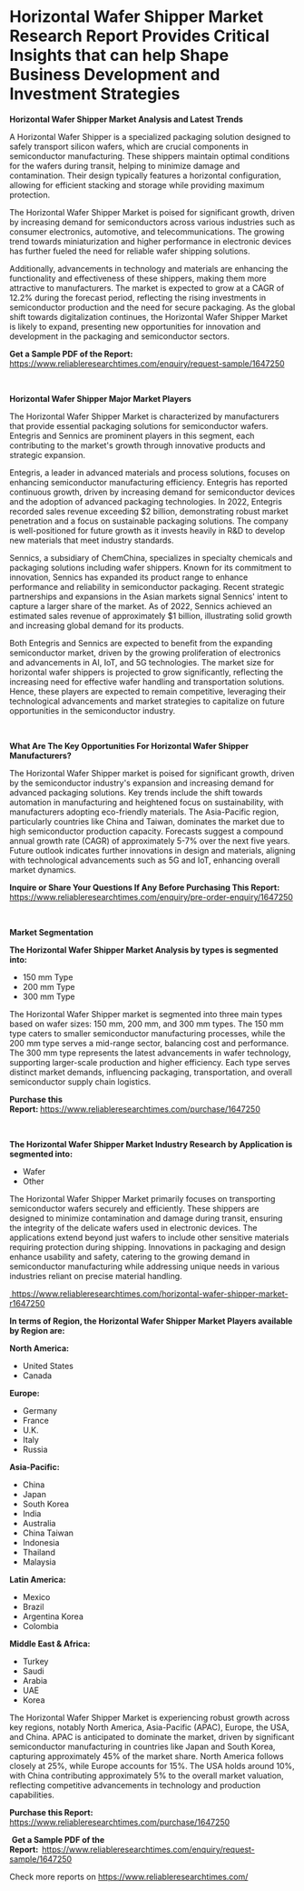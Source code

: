 <p><h1>Horizontal Wafer Shipper Market Research Report Provides Critical Insights that can help Shape Business Development and Investment Strategies</h1></p><p><strong>Horizontal Wafer Shipper Market Analysis and Latest Trends</strong></p>
<p><p>A Horizontal Wafer Shipper is a specialized packaging solution designed to safely transport silicon wafers, which are crucial components in semiconductor manufacturing. These shippers maintain optimal conditions for the wafers during transit, helping to minimize damage and contamination. Their design typically features a horizontal configuration, allowing for efficient stacking and storage while providing maximum protection.</p><p>The Horizontal Wafer Shipper Market is poised for significant growth, driven by increasing demand for semiconductors across various industries such as consumer electronics, automotive, and telecommunications. The growing trend towards miniaturization and higher performance in electronic devices has further fueled the need for reliable wafer shipping solutions.</p><p>Additionally, advancements in technology and materials are enhancing the functionality and effectiveness of these shippers, making them more attractive to manufacturers. The market is expected to grow at a CAGR of 12.2% during the forecast period, reflecting the rising investments in semiconductor production and the need for secure packaging. As the global shift towards digitalization continues, the Horizontal Wafer Shipper Market is likely to expand, presenting new opportunities for innovation and development in the packaging and semiconductor sectors.</p></p>
<p><strong>Get a Sample PDF of the Report:&nbsp;</strong> <a href="https://www.reliableresearchtimes.com/enquiry/request-sample/1647250?utm_campaign=3030&utm_medium=2&utm_source=Github&utm_content=ia&utm_term=06042025&utm_id=horizontal-wafer-shipper">https://www.reliableresearchtimes.com/enquiry/request-sample/1647250</a></p>
<p>&nbsp;</p>
<p><strong>Horizontal Wafer Shipper Major Market Players</strong></p>
<p><p>The Horizontal Wafer Shipper Market is characterized by manufacturers that provide essential packaging solutions for semiconductor wafers. Entegris and Sennics are prominent players in this segment, each contributing to the market's growth through innovative products and strategic expansion.</p><p>Entegris, a leader in advanced materials and process solutions, focuses on enhancing semiconductor manufacturing efficiency. Entegris has reported continuous growth, driven by increasing demand for semiconductor devices and the adoption of advanced packaging technologies. In 2022, Entegris recorded sales revenue exceeding $2 billion, demonstrating robust market penetration and a focus on sustainable packaging solutions. The company is well-positioned for future growth as it invests heavily in R&D to develop new materials that meet industry standards.</p><p>Sennics, a subsidiary of ChemChina, specializes in specialty chemicals and packaging solutions including wafer shippers. Known for its commitment to innovation, Sennics has expanded its product range to enhance performance and reliability in semiconductor packaging. Recent strategic partnerships and expansions in the Asian markets signal Sennics' intent to capture a larger share of the market. As of 2022, Sennics achieved an estimated sales revenue of approximately $1 billion, illustrating solid growth and increasing global demand for its products.</p><p>Both Entegris and Sennics are expected to benefit from the expanding semiconductor market, driven by the growing proliferation of electronics and advancements in AI, IoT, and 5G technologies. The market size for horizontal wafer shippers is projected to grow significantly, reflecting the increasing need for effective wafer handling and transportation solutions. Hence, these players are expected to remain competitive, leveraging their technological advancements and market strategies to capitalize on future opportunities in the semiconductor industry.</p></p>
<p>&nbsp;</p>
<p><strong>What Are The Key Opportunities For Horizontal Wafer Shipper Manufacturers?</strong></p>
<p><p>The Horizontal Wafer Shipper market is poised for significant growth, driven by the semiconductor industry's expansion and increasing demand for advanced packaging solutions. Key trends include the shift towards automation in manufacturing and heightened focus on sustainability, with manufacturers adopting eco-friendly materials. The Asia-Pacific region, particularly countries like China and Taiwan, dominates the market due to high semiconductor production capacity. Forecasts suggest a compound annual growth rate (CAGR) of approximately 5-7% over the next five years. Future outlook indicates further innovations in design and materials, aligning with technological advancements such as 5G and IoT, enhancing overall market dynamics.</p></p>
<p><strong>Inquire or Share Your Questions If Any Before Purchasing This Report:</strong> <a href="https://www.reliableresearchtimes.com/enquiry/pre-order-enquiry/1647250?utm_campaign=3030&utm_medium=2&utm_source=Github&utm_content=ia&utm_term=06042025&utm_id=horizontal-wafer-shipper">https://www.reliableresearchtimes.com/enquiry/pre-order-enquiry/1647250</a></p>
<p>&nbsp;</p>
<p><strong>Market Segmentation</strong></p>
<p><strong>The Horizontal Wafer Shipper Market Analysis by types is segmented into:</strong></p>
<p><ul><li>150 mm Type</li><li>200 mm Type</li><li>300 mm Type</li></ul></p>
<p><p>The Horizontal Wafer Shipper market is segmented into three main types based on wafer sizes: 150 mm, 200 mm, and 300 mm types. The 150 mm type caters to smaller semiconductor manufacturing processes, while the 200 mm type serves a mid-range sector, balancing cost and performance. The 300 mm type represents the latest advancements in wafer technology, supporting larger-scale production and higher efficiency. Each type serves distinct market demands, influencing packaging, transportation, and overall semiconductor supply chain logistics.</p></p>
<p><strong>Purchase this Report:&nbsp;</strong><a href="https://www.reliableresearchtimes.com/purchase/1647250?utm_campaign=3030&utm_medium=2&utm_source=Github&utm_content=ia&utm_term=06042025&utm_id=horizontal-wafer-shipper">https://www.reliableresearchtimes.com/purchase/1647250</a></p>
<p>&nbsp;</p>
<p><strong>The Horizontal Wafer Shipper Market Industry Research by Application is segmented into:</strong></p>
<p><ul><li>Wafer</li><li>Other</li></ul></p>
<p><p>The Horizontal Wafer Shipper Market primarily focuses on transporting semiconductor wafers securely and efficiently. These shippers are designed to minimize contamination and damage during transit, ensuring the integrity of the delicate wafers used in electronic devices. The applications extend beyond just wafers to include other sensitive materials requiring protection during shipping. Innovations in packaging and design enhance usability and safety, catering to the growing demand in semiconductor manufacturing while addressing unique needs in various industries reliant on precise material handling.</p></p>
<p><a href="https://www.reliableresearchtimes.com/horizontal-wafer-shipper-market-r1647250?utm_campaign=3030&utm_medium=2&utm_source=Github&utm_content=ia&utm_term=06042025&utm_id=horizontal-wafer-shipper">&nbsp;https://www.reliableresearchtimes.com/horizontal-wafer-shipper-market-r1647250</a></p>
<p><strong>In terms of Region, the Horizontal Wafer Shipper Market Players available by Region are:</strong></p>
<p>
    <p> <strong> North America: </strong>
        <ul>
            <li>United States</li>
            <li>Canada</li>
        </ul>
        </p> 
    <p> <strong> Europe: </strong>
        <ul>
            <li>Germany</li>
            <li>France</li>
            <li>U.K.</li>
            <li>Italy</li>
            <li>Russia</li>
        </ul>
        </p> 
    <p> <strong> Asia-Pacific: </strong>
        <ul>
            <li>China</li>
            <li>Japan</li>
            <li>South Korea</li>
            <li>India</li>
            <li>Australia</li>
            <li>China Taiwan</li>
            <li>Indonesia</li>
            <li>Thailand</li>
            <li>Malaysia</li>
        </ul>
        </p> 
    <p> <strong> Latin America: </strong>
        <ul>
            <li>Mexico</li>
            <li>Brazil</li>
            <li>Argentina Korea</li>
            <li>Colombia</li>
        </ul>
        </p> 
    <p> <strong> Middle East & Africa: </strong>
        <ul>
            <li>Turkey</li>
            <li>Saudi</li>
            <li>Arabia</li>
            <li>UAE</li>
            <li>Korea</li>
        </ul>
    </p>
    </p>
<p><p>The Horizontal Wafer Shipper Market is experiencing robust growth across key regions, notably North America, Asia-Pacific (APAC), Europe, the USA, and China. APAC is anticipated to dominate the market, driven by significant semiconductor manufacturing in countries like Japan and South Korea, capturing approximately 45% of the market share. North America follows closely at 25%, while Europe accounts for 15%. The USA holds around 10%, with China contributing approximately 5% to the overall market valuation, reflecting competitive advancements in technology and production capabilities.</p></p>
<p><strong>Purchase this Report: </strong><a href="https://www.reliableresearchtimes.com/purchase/1647250?utm_campaign=3030&utm_medium=2&utm_source=Github&utm_content=ia&utm_term=06042025&utm_id=horizontal-wafer-shipper">https://www.reliableresearchtimes.com/purchase/1647250</a></p>
<p>&nbsp;<strong>Get a Sample PDF of the Report:&nbsp;&nbsp;</strong><a href="https://www.reliableresearchtimes.com/enquiry/request-sample/1647250?utm_campaign=3030&utm_medium=2&utm_source=Github&utm_content=ia&utm_term=06042025&utm_id=horizontal-wafer-shipper">https://www.reliableresearchtimes.com/enquiry/request-sample/1647250</a></p>
<p><strong></strong></p>
<p>Check more reports on <a href="https://www.reliableresearchtimes.com/?utm_campaign=3030&utm_medium=2&utm_source=Github&utm_content=ia&utm_term=06042025&utm_id=horizontal-wafer-shipper">https://www.reliableresearchtimes.com/</a></p>